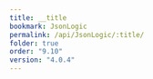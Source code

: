 ```yaml
---
title: __title
bookmark: JsonLogic
permalink: /api/JsonLogic/:title/
folder: true
order: "9.10"
version: "4.0.4"
---
```

